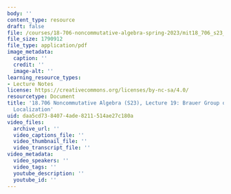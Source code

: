 ```yaml
---
body: ''
content_type: resource
draft: false
file: /courses/18-706-noncommutative-algebra-spring-2023/mit18_706_s23_lec19.pdf
file_size: 1790912
file_type: application/pdf
image_metadata:
  caption: ''
  credit: ''
  image-alt: ''
learning_resource_types:
- Lecture Notes
license: https://creativecommons.org/licenses/by-nc-sa/4.0/
resourcetype: Document
title: '18.706 Noncommutative Algebra (S23), Lecture 19: Brauer Group of a Ring Continued,
  Localization'
uid: daa5cd73-8407-4ade-8211-514ae27c180a
video_files:
  archive_url: ''
  video_captions_file: ''
  video_thumbnail_file: ''
  video_transcript_file: ''
video_metadata:
  video_speakers: ''
  video_tags: ''
  youtube_description: ''
  youtube_id: ''
---
```

